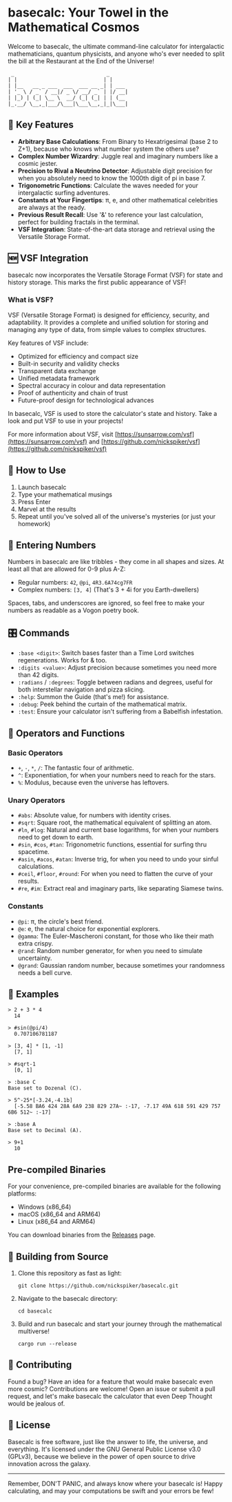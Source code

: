 # basecalc: Your Towel in the Mathematical Cosmos

Welcome to basecalc, the ultimate command-line calculator for intergalactic mathematicians, quantum physicists, and anyone who's ever needed to split the bill at the Restaurant at the End of the Universe!

```
 _                              _      
| |                            | |     
| |__   __ _ ___  ___  ___ __ _| | ___ 
| '_ \ / _` / __|/ _ \/ __/ _` | |/ __|
| |_) | (_| \__ \  __/ (_| (_| | | (__ 
|_.__/ \__,_|___/\___|\___\__,_|_|\___|   
```

## 🚀 Key Features

- **Arbitrary Base Calculations**: From Binary to Hexatrigesimal (base 2 to Z+1), because who knows what number system the others use?
- **Complex Number Wizardry**: Juggle real and imaginary numbers like a cosmic jester.
- **Precision to Rival a Neutrino Detector**: Adjustable digit precision for when you absolutely need to know the 1000th digit of pi in base 7.
- **Trigonometric Functions**: Calculate the waves needed for your intergalactic surfing adventures.
- **Constants at Your Fingertips**: π, e, and other mathematical celebrities are always at the ready.
- **Previous Result Recall**: Use '&' to reference your last calculation, perfect for building fractals in the terminal.
- **VSF Integration**: State-of-the-art data storage and retrieval using the Versatile Storage Format.

## 🆕 VSF Integration

basecalc now incorporates the Versatile Storage Format (VSF) for state and history storage. This marks the first public appearance of VSF!

### What is VSF?

VSF (Versatile Storage Format) is designed for efficiency, security, and adaptability. It provides a complete and unified solution for storing and managing any type of data, from simple values to complex structures.

Key features of VSF include:
- Optimized for efficiency and compact size
- Built-in security and validity checks
- Transparent data exchange
- Unified metadata framework
- Spectral accuracy in colour and data representation
- Proof of authenticity and chain of trust
- Future-proof design for technological advances

In basecalc, VSF is used to store the calculator's state and history. Take a look and put VSF to use in your projects!

For more information about VSF, visit [https://sunsarrow.com/vsf](https://sunsarrow.com/vsf) and [https://github.com/nickspiker/vsf](https://github.com/nickspiker/vsf)

## 🧮 How to Use

1. Launch basecalc
2. Type your mathematical musings
3. Press Enter
4. Marvel at the results
5. Repeat until you've solved all of the universe's mysteries (or just your homework)

## 🔢 Entering Numbers

Numbers in basecalc are like tribbles - they come in all shapes and sizes. At least all that are allowed for 0-9 plus A-Z:

- Regular numbers: `42`, `@pi`, `4R3.6A74cg7FR`
- Complex numbers: `[3, 4]` (That's 3 + 4i for you Earth-dwellers)

Spaces, tabs, and underscores are ignored, so feel free to make your numbers as readable as a Vogon poetry book.

## 🎛️ Commands

- `:base <digit>`: Switch bases faster than a Time Lord switches regenerations. Works for & too.
- `:digits <value>`: Adjust precision because sometimes you need more than 42 digits.
- `:radians` / `:degrees`: Toggle between radians and degrees, useful for both interstellar navigation and pizza slicing.
- `:help`: Summon the Guide (that's me!) for assistance.
- `:debug`: Peek behind the curtain of the mathematical matrix.
- `:test`: Ensure your calculator isn't suffering from a Babelfish infestation.

## 🧠 Operators and Functions

### Basic Operators
- `+`, `-`, `*`, `/`: The fantastic four of arithmetic.
- `^`: Exponentiation, for when your numbers need to reach for the stars.
- `%`: Modulus, because even the universe has leftovers.

### Unary Operators
- `#abs`: Absolute value, for numbers with identity crises.
- `#sqrt`: Square root, the mathematical equivalent of splitting an atom.
- `#ln`, `#log`: Natural and current base logarithms, for when your numbers need to get down to earth.
- `#sin`, `#cos`, `#tan`: Trigonometric functions, essential for surfing thru spacetime.
- `#asin`, `#acos`, `#atan`: Inverse trig, for when you need to undo your sinful calculations.
- `#ceil`, `#floor`, `#round`: For when you need to flatten the curve of your results.
- `#re`, `#im`: Extract real and imaginary parts, like separating Siamese twins.

### Constants
- `@pi`: π, the circle's best friend.
- `@e`: e, the natural choice for exponential explorers.
- `@gamma`: The Euler-Mascheroni constant, for those who like their math extra crispy.
- `@rand`: Random number generator, for when you need to simulate uncertainty.
- `@grand`: Gaussian random number, because sometimes your randomness needs a bell curve.

## 🌟 Examples

```
> 2 + 3 * 4
  14

> #sin(@pi/4)
  0.707106781187

> [3, 4] * [1, -1]
  [7, 1]

> #sqrt-1
  [0, 1]

> :base C
Base set to Dozenal (C).

> 5^-25*[-3.24,-4.1b]
  [-5.58 BA6 424 28A 6A9 238 829 27A~ :-17, -7.17 49A 618 591 429 757 6B6 512~ :-17]

> :base A
Base set to Decimal (A).

> 9+1
  10
```

## Pre-compiled Binaries

For your convenience, pre-compiled binaries are available for the following platforms:

- Windows (x86_64)
- macOS (x86_64 and ARM64)
- Linux (x86_64 and ARM64)

You can download binaries from the [Releases](https://github.com/nickspiker/basecalc/releases) page.

## 🚀 Building from Source

1. Clone this repository as fast as light:
   ```
   git clone https://github.com/nickspiker/basecalc.git
   ```
2. Navigate to the basecalc directory:
   ```
   cd basecalc
   ```
3. Build and run basecalc and start your journey through the mathematical multiverse!
   ```
   cargo run --release
   ```

## 🌌 Contributing

Found a bug? Have an idea for a feature that would make basecalc even more cosmic? Contributions are welcome! Open an issue or submit a pull request, and let's make basecalc the calculator that even Deep Thought would be jealous of.

## 📜 License

Basecalc is free software, just like the answer to life, the universe, and everything. It's licensed under the GNU General Public License v3.0 (GPLv3), because we believe in the power of open source to drive innovation across the galaxy.

---

Remember, DON'T PANIC, and always know where your basecalc is! Happy calculating, and may your computations be swift and your errors be few!
